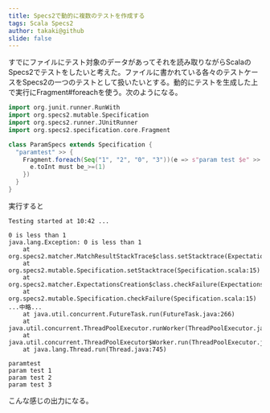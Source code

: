 ```yaml
---
title: Specs2で動的に複数のテストを作成する
tags: Scala Specs2
author: takaki@github
slide: false
---
```

すでにファイルにテスト対象のデータがあってそれを読み取りながらScalaのSpecs2でテストをしたいと考えた。ファイルに書かれている各々のテストケースをSpecs2の一つのテストとして扱いたいとする。動的にテストを生成した上で実行にFragment#foreachを使う。次のようになる。

```scala
import org.junit.runner.RunWith
import org.specs2.mutable.Specification
import org.specs2.runner.JUnitRunner
import org.specs2.specification.core.Fragment

class ParamSpecs extends Specification {
  "paramtest" >> {
    Fragment.foreach(Seq("1", "2", "0", "3"))(e => s"param test $e" >> {
      e.toInt must be_>=(1)
    })
  }
}
```

実行すると

```
Testing started at 10:42 ...

0 is less than 1
java.lang.Exception: 0 is less than 1
	at org.specs2.matcher.MatchResultStackTrace$class.setStacktrace(Expectations.scala:57)
	at org.specs2.mutable.Specification.setStacktrace(Specification.scala:15)
	at org.specs2.matcher.ExpectationsCreation$class.checkFailure(Expectations.scala:37)
	at org.specs2.mutable.Specification.checkFailure(Specification.scala:15)
...中略...
	at java.util.concurrent.FutureTask.run(FutureTask.java:266)
	at java.util.concurrent.ThreadPoolExecutor.runWorker(ThreadPoolExecutor.java:1142)
	at java.util.concurrent.ThreadPoolExecutor$Worker.run(ThreadPoolExecutor.java:617)
	at java.lang.Thread.run(Thread.java:745)

paramtest
param test 1
param test 2
param test 3
```
こんな感じの出力になる。

